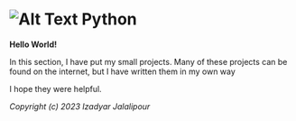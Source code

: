 # ![Alt Text](https://pypi.org/static/images/logo-small.2a411bc6.svg) **Python**

**Hello World!**

In this section, I have put my small projects.
Many of these projects can be found on the internet, but I have written them in my own way

I hope they were helpful.


*Copyright (c) 2023 Izadyar Jalalipour*
